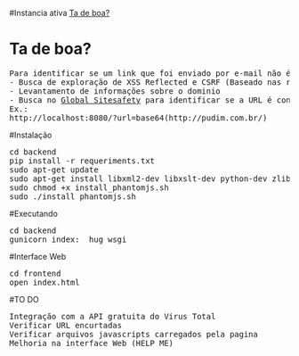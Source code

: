 #Instancia ativa
<a href="https://tadeboa-g4mbler.c9users.io/">Ta de boa?</a>
<br>
# Ta de boa?
<pre>
Para identificar se um link que foi enviado por e-mail não é malicioso, é preciso analisar algumas informações, tentar encontrar algum exploração de xss ou csrf na url, identificar pra quem o dominio esta registrado, analisar se ele esta em alguma base de urls maliciosas, o que essa aplicação faz, é simplesmente automatizar todo esse processo,
- Busca de exploração de XSS Reflected e CSRF (Baseado nas regras do PHPIDS)
- Levantamento de informações sobre o dominio
- Busca no <a href= "http://global.sitesafety.trendmicro.com/">Global Sitesafety</a> para identificar se a URL é conhecida pela Trend Micro como maliciosa.
Ex.:
http://localhost:8080/?url=base64(http://pudim.com.br/)
</pre>

#Instalação
<pre>
cd backend
pip install -r requeriments.txt
sudo apt-get update
sudo apt-get install libxml2-dev libxslt-dev python-dev zlib1g-dev
sudo chmod +x install_phantomjs.sh
sudo ./install_phantomjs.sh
</pre>

#Executando
<pre>
cd backend
gunicorn index:__hug_wsgi__
</pre>

#Interface Web
<pre>
cd frontend
open index.html
</pre>

#TO DO
<pre>
Integração com a API gratuita do Virus Total
Verificar URL encurtadas
Verificar arquivos javascripts carregados pela pagina
Melhoria na interface Web (HELP ME)
</pre>
